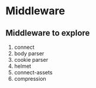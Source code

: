 # Middleware

## Middleware to explore
1. connect
2. body parser
3. cookie parser
4. helmet
5. connect-assets
6. compression
